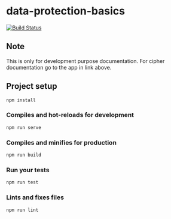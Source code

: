 # data-protection-basics
[![Build Status](https://travis-ci.org/SuddenlyPineapple/data-protection-basics.svg?branch=master)](https://travis-ci.org/SuddenlyPineapple/data-protection-basics.svg?branch=master) 
## Note
This is only for development purpose documentation. For cipher documentation go to the app in link above. 

## Project setup
```
npm install
```

### Compiles and hot-reloads for development
```
npm run serve
```

### Compiles and minifies for production
```
npm run build
```

### Run your tests
```
npm run test
```

### Lints and fixes files
```
npm run lint
```
